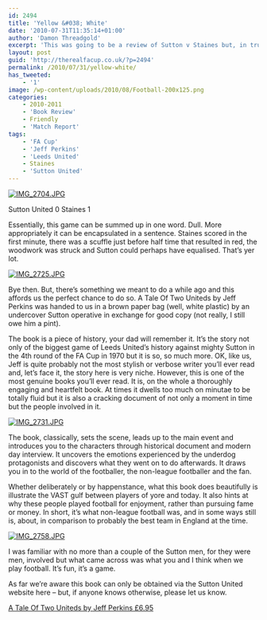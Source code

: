 ```yaml
---
id: 2494
title: 'Yellow &#038; White'
date: '2010-07-31T11:35:14+01:00'
author: 'Damon Threadgold'
excerpt: 'This was going to be a review of Sutton v Staines but, in truth, it wasn''t a memorable game ... so here''s a short, overdue review of a book we acquired a few months ago. Sutton v Leeds, FA Cup 4th Rnd, 1970.'
layout: post
guid: 'http://therealfacup.co.uk/?p=2494'
permalink: /2010/07/31/yellow-white/
has_tweeted:
    - '1'
image: /wp-content/uploads/2010/08/Football-200x125.png
categories:
    - 2010-2011
    - 'Book Review'
    - Friendly
    - 'Match Report'
tags:
    - 'FA Cup'
    - 'Jeff Perkins'
    - 'Leeds United'
    - Staines
    - 'Sutton United'
---
```


[![IMG_2704.JPG](http://lh3.ggpht.com/_3L4_Y2OBz2M/TE971L1PtOI/AAAAAAAACMk/egXzaW8fwVI/IMG_2704.JPG?imgmax=200)](http://lh3.ggpht.com/_3L4_Y2OBz2M/TE971L1PtOI/AAAAAAAACMk/egXzaW8fwVI/IMG_2704.JPG?imgmax=640)

Sutton United 0 Staines 1

Essentially, this game can be summed up in one word. Dull. More appropriately it can be encapsulated in a sentence. Staines scored in the first minute, there was a scuffle just before half time that resulted in red, the woodwork was struck and Sutton could perhaps have equalised. That’s yer lot.

[![IMG_2725.JPG](http://lh6.ggpht.com/_3L4_Y2OBz2M/TE99ZhN0cKI/AAAAAAAACM8/nYW9Gc66xms/IMG_2725.JPG?imgmax=200)](http://lh6.ggpht.com/_3L4_Y2OBz2M/TE99ZhN0cKI/AAAAAAAACM8/nYW9Gc66xms/IMG_2725.JPG?imgmax=640)

Bye then. But, there’s something we meant to do a while ago and this affords us the perfect chance to do so. A Tale Of Two Uniteds by Jeff Perkins was handed to us in a brown paper bag (well, white plastic) by an undercover Sutton operative in exchange for good copy (not really, I still owe him a pint).

The book is a piece of history, your dad will remember it. It’s the story not only of the biggest game of Leeds United’s history against mighty Sutton in the 4th round of the FA Cup in 1970 but it is so, so much more. OK, like us, Jeff is quite probably not the most stylish or verbose writer you’ll ever read and, let’s face it, the story here is very niche. However, this is one of the most genuine books you’ll ever read. It is, on the whole a thoroughly engaging and heartfelt book. At times it dwells too much on minutae to be totally fluid but it is also a cracking document of not only a moment in time but the people involved in it.

[![IMG_2731.JPG](http://lh3.ggpht.com/_3L4_Y2OBz2M/TE99ahChYBI/AAAAAAAACNA/CHDCFb-CJT4/IMG_2731.JPG?imgmax=200)](http://lh3.ggpht.com/_3L4_Y2OBz2M/TE99ahChYBI/AAAAAAAACNA/CHDCFb-CJT4/IMG_2731.JPG?imgmax=640)

The book, classically, sets the scene, leads up to the main event and introduces you to the characters through historical document and modern day interview. It uncovers the emotions experienced by the underdog protagonists and discovers what they went on to do afterwards. It draws you in to the world of the footballer, the non-league footballer and the fan.

Whether deliberately or by happenstance, what this book does beautifully is illustrate the VAST gulf between players of yore and today. It also hints at why these people played football for enjoyment, rather than pursuing fame or money. In short, it’s what non-league football was, and in some ways still is, about, in comparison to probably the best team in England at the time.

[![IMG_2758.JPG](http://lh4.ggpht.com/_3L4_Y2OBz2M/TE99bVKzysI/AAAAAAAACNE/kvJ_oyQJeBg/IMG_2758.JPG?imgmax=200)](http://lh4.ggpht.com/_3L4_Y2OBz2M/TE99bVKzysI/AAAAAAAACNE/kvJ_oyQJeBg/IMG_2758.JPG?imgmax=640)

I was familiar with no more than a couple of the Sutton men, for they were men, involved but what came across was what you and I think when we play football. It’s fun, it’s a game.

As far we’re aware this book can only be obtained via the Sutton United website here – but, if anyone knows otherwise, please let us know.

[A Tale Of Two Uniteds by Jeff Perkins £6.95](http://www.suttonunited.net/clubshop_books.html)